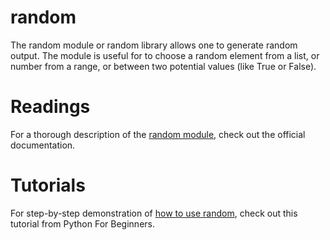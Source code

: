 # random

The random module or random library allows one to generate random output. The module is useful for to choose a random element from a list, or number from a range, or between two potential values (like True or False). 

# Readings

For a thorough description of the [random module](https://docs.python.org/3/library/random.html), check out the official documentation.

# Tutorials

For step-by-step demonstration of [how to use random](https://www.pythonforbeginners.com/random/how-to-use-the-random-module-in-python), check out this tutorial from Python For Beginners. 